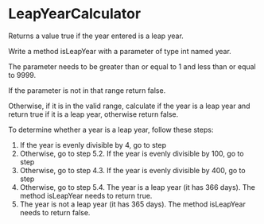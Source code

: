 # LeapYearCalculator
Returns a value true if the year entered is a leap year.

Write a method isLeapYear with a parameter of type int named year.

The parameter needs to be greater than or equal to 1 and less than or equal to 9999.

If the parameter is not in that range return false.

Otherwise, if it is in the valid range, calculate if the year is a leap year and return true if it is a leap year, otherwise return false.


To determine whether a year is a leap year, follow these steps:
1. If the year is evenly divisible by 4, go to step
2. Otherwise, go to step 5.2. If the year is evenly divisible by 100, go to step
3. Otherwise, go to step 4.3. If the year is evenly divisible by 400, go to step
4. Otherwise, go to step 5.4. The year is a leap year (it has 366 days). The method isLeapYear needs to return true.
5. The year is not a leap year (it has 365 days). The method isLeapYear needs to return false.
